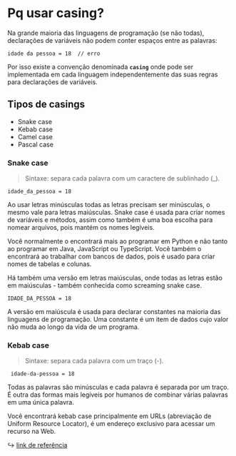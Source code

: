 # Pq usar casing?

Na grande maioria das linguagens de programação (se não todas), declarações de variáveis não podem conter espaços entre as palavras:

    idade da pessoa = 18  // erro
    
Por isso existe a convenção denominada **`casing`** onde pode ser implementada em cada linguagem independentemente das suas regras para declarações de variáveis.

## Tipos de casings

- Snake case
- Kebab case
- Camel case
- Pascal case

### Snake case

> Sintaxe: separa cada palavra com um caractere de sublinhado (_).

    idade_da_pessoa = 18

Ao usar letras minúsculas todas as letras precisam ser minúsculas, o mesmo vale para letras maiúsculas.
Snake case é usada para criar nomes de variáveis e métodos, assim como também é uma boa escolha para nomear arquivos, pois mantém os nomes legíveis.

Você normalmente o encontrará mais ao programar em Python e não tanto ao programar em Java, JavaScript ou TypeScript.
Você também o encontrará ao trabalhar com bancos de dados, pois é usado para criar nomes de tabelas e colunas.

Há também uma versão em letras maiúsculas, onde todas as letras estão em maiúsculas - também conhecida como screaming snake case.

    IDADE_DA_PESSOA = 18

A versão em maiúscula é usada para declarar constantes na maioria das linguagens de programação. Uma constante é um item de dados cujo valor não muda ao longo da vida de um programa.

### Kebab case

> Sintaxe: separa cada palavra com um traço (-).

     idade-da-pessoa = 18

Todas as palavras são minúsculas e cada palavra é separada por um traço.
É outra das formas mais legíveis por humanos de combinar várias palavras em uma única palavra.

Você encontrará kebab case principalmente em URLs (abreviação de Uniform Resource Locator), é um endereço exclusivo para acessar um recurso na Web.

:arrow_right_hook: [link de referência](https://www.freecodecamp.org/news/snake-case-vs-camel-case-vs-pascal-case-vs-kebab-case-whats-the-difference)
